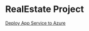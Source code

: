 # RealEstate Project

<a href="https://portal.azure.com/#create/Microsoft.Template/uri/https%3A%2F%2Fraw.githubusercontent.com%2FKrumelur%2FRealEstate%2Frr_arm_templates%2Farmtemplates%2Fappservice.json">Deploy App Service to Azure</a>